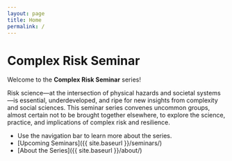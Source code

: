 ```yaml
---
layout: page
title: Home
permalink: /
---
```


# Complex Risk Seminar

Welcome to the **Complex Risk Seminar** series!

Risk science—at the intersection of physical hazards and societal systems—is essential, underdeveloped, and ripe for new insights from complexity and social sciences. This seminar series convenes uncommon groups, almost certain not to be brought together elsewhere, to explore the science, practice, and implications of complex risk and resilience.  

- Use the navigation bar to learn more about the series.
- [Upcoming Seminars]({{ site.baseurl }}/seminars/)
- [About the Series]({{ site.baseurl }}/about/)

